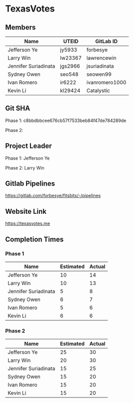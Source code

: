 # TexasVotes

## Members

|  Name | UTEID  | GitLab ID  |
|---|---|---|
|Jefferson Ye|jy5933|forbesye|
|Larry Win|lw23367|lawrencewin|
|Jennifer Suriadinata|jgs2966|jsuriadinata|
|Sydney Owen|seo548|seowen99|
|Ivan Romero|ir6222|ivanromero1000|
|Kevin Li|kl29424 |Catalystic|

## Git SHA
Phase 1: c8bbdbbcee676cb57f7533beb84f47de784289de

Phase 2: 

## Project Leader
Phase 1: Jefferson Ye

Phase 2: Larry Win

## Gitlab Pipelines
https://gitlab.com/forbesye/fitsbits/-/pipelines

## Website Link
https://texasvotes.me

## Completion Times

### Phase 1
| Name | Estimated | Actual |
|------|-----------|--------|
|Jefferson Ye|10|14|
|Larry Win|10|13|
|Jennifer Suriadinata|5|8|
|Sydney Owen|6|7|
|Ivan Romero|5|6|
|Kevin Li|6|6|

### Phase 2
| Name | Estimated | Actual |
|------|-----------|--------|
|Jefferson Ye|25|30|
|Larry Win|20|30|
|Jennifer Suriadinata|15|25|
|Sydney Owen|15|20|
|Ivan Romero|15|20|
|Kevin Li|15|20|